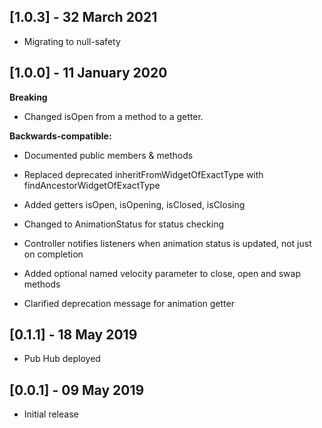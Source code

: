 ## [1.0.3] - 32 March 2021

* Migrating to null-safety

## [1.0.0] - 11 January 2020

**Breaking**

* Changed isOpen from a method to a getter.

**Backwards-compatible:**

* Documented public members & methods

* Replaced deprecated inheritFromWidgetOfExactType with findAncestorWidgetOfExactType

* Added getters isOpen, isOpening, isClosed, isClosing

* Changed to AnimationStatus for status checking

* Controller notifies listeners when animation status is updated, not just on completion

* Added optional named velocity parameter to close, open and swap methods

* Clarified deprecation message for animation getter

## [0.1.1] - 18 May 2019

* Pub Hub deployed

## [0.0.1] - 09 May 2019

* Initial release
